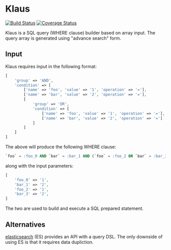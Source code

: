# Klaus

[![Build Status](https://travis-ci.org/gajus/klaus.png?branch=master)](https://travis-ci.org/gajus/klaus)
[![Coverage Status](https://coveralls.io/repos/gajus/klaus/badge.png)](https://coveralls.io/r/gajus/klaus)

Klaus is a SQL query (WHERE clause) builder based on array input. The query array is generated using "advance search" form.

## Input

Klaus requires input in the following format:

```php
[
    'group' => 'AND',
    'condition' => [
        ['name' => 'foo', 'value' => '1', 'operation' => '='],
        ['name' => 'bar', 'value' => '2', 'operation' => '='],
        [
            'group' => 'OR',
            'condition' => [
                ['name' => 'foo', 'value' => '1', 'operation' => '='],
                ['name' => 'bar', 'value' => '2', 'operation' => '=']
            ]
        ]
    ]
]
```

The above will produce the following WHERE clause:

```sql
`foo` = :foo_0 AND `bar` = :bar_1 AND (`foo` = :foo_2 OR `bar` = :bar_3)
```

along with the input parameters:

```php
[
    'foo_0' => '1',
    'bar_1' => '2',
    'foo_2' => '1',
    'bar_3' => '2',
]
```

The two are used to build and execute a SQL prepared statement.

## Alternatives

[elasticsearch](http://www.elasticsearch.org/guide/en/elasticsearch/reference/current/query-dsl-query-string-query.html) (ES) provides an API with a query DSL. The only downside of using ES is that it requires data dupliction.